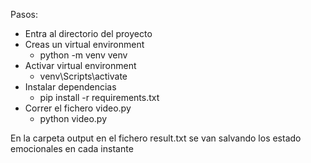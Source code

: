 Pasos:
 - Entra al directorio del proyecto
 - Creas un virtual environment 
    * python -m venv venv
 - Activar virtual environment
    * venv\Scripts\activate
 - Instalar dependencias
    * pip install -r requirements.txt
 - Correr el fichero video.py
    * python video.py


En la carpeta output  en el fichero result.txt se van salvando los estado emocionales en cada instante